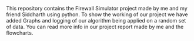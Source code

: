 This repository contains the Firewall Simulator project made by me and my friend Siddharth using python. To show the working of our project we have added Graphs and logging of our algorithm being applied on a random set of data. You can read more info in our project report made by me and the flowcharts.
